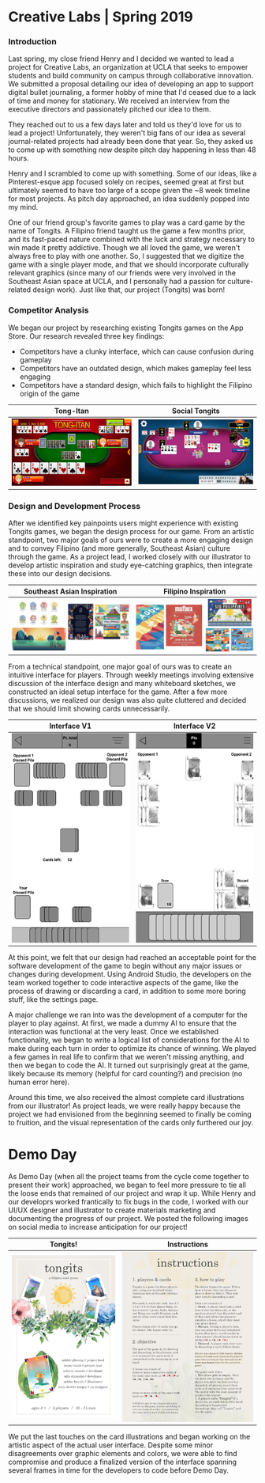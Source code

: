 # Creative Labs | Spring 2019

### Introduction
Last spring, my close friend Henry and I decided we wanted to lead a project for Creative Labs, an organization at UCLA that seeks to empower students and build community on campus through collaborative innovation. We submitted a proposal detailing our idea of developing an app to support digital bullet journaling, a former hobby of mine that I'd ceased due to a lack of time and money for stationary. We received an interview from the executive directors and passionately pitched our idea to them. 

They reached out to us a few days later and told us they'd love for us to lead a project! Unfortunately, they weren't big fans of our idea as several journal-related projects had already been done that year. So, they asked us to come up with something new despite pitch day happening in less than 48 hours.

Henry and I scrambled to come up with something. Some of our ideas, like a Pinterest-esque app focused solely on recipes, seemed great at first but ultimately seemed to have too large of a scope given the ~8 week timeline for most projects. As pitch day approached, an idea suddenly popped into my mind. 

One of our friend group's favorite games to play was a card game by the name of Tongits. A Filipino friend taught us the game a few months prior, and its fast-paced nature combined with the luck and strategy necessary to win made it pretty addictive. Though we all loved the game, we weren't always free to play with one another. So, I suggested that we digitize the game with a single player mode, and that we should incorporate culturally relevant graphics (since many of our friends were very involved in the Southeast Asian space at UCLA, and I personally had a passion for culture-related design work). Just like that, our project (Tongits) was born!

### Competitor Analysis
We began our project by researching existing Tongits games on the App Store. Our research revealed three key findings:
* Competitors have a clunky interface, which can cause confusion during gameplay
* Competitors have an outdated design, which makes gameplay feel less engaging
* Competitors have a standard design, which fails to highlight the Filipino origin of the game

| Tong-Itan | Social Tongits |
| :-------------:|:-------------:|
| ![TongItan](https://github.com/ashleyyph/Tongits/raw/master/TongItan.png) | ![SocialTongits](https://github.com/ashleyyph/Tongits/raw/master/SocialTongits.png) |

### Design and Development Process
After we identified key painpoints users might experience with existing Tongits games, we began the design process for our game. From an artistic standpoint, two major goals of ours were to create a more engaging design and to convey Filipino (and more generally, Southeast Asian) culture through the game. As a project lead, I worked closely with our illustrator to develop artistic inspiration and study eye-catching graphics, then integrate these into our design decisions.

| Southeast Asian Inspiration | Filipino Inspiration |
| :-------------:|:-------------:|
| ![SEA](https://github.com/ashleyyph/Tongits/raw/master/SEA.png) | ![PH](https://github.com/ashleyyph/Tongits/raw/master/Philippines.png) |

From a technical standpoint, one major goal of ours was to create an intuitive interface for players. Through weekly meetings involving extensive discussion of the interface design and many whiteboard sketches, we constructed an ideal setup interface for the game. After a few more discussions, we realized our design was also quite cluttered and decided that we should limit showing cards unnecessarily. 

| Interface V1 | Interface V2 |
| :-------------:|:-------------:|
| ![InterfaceV1](https://github.com/ashleyyph/Tongits/raw/master/Wireframe.png) | ![InterfaceV2](https://github.com/ashleyyph/Tongits/raw/master/Wireframe2.png) |

At this point, we felt that our design had reached an acceptable point for the software development of the game to begin without any major issues or changes during development. Using Android Studio, the developers on the team worked together to code interactive aspects of the game, like the process of drawing or discarding a card, in addition to some more boring stuff, like the settings page. 

A major challenge we ran into was the development of a computer for the player to play against. At first, we made a dummy AI to ensure that the interaction was functional at the very least. Once we established functionality, we began to write a logical list of considerations for the AI to make during each turn in order to optimize its chance of winning. We played a few games in real life to confirm that we weren't missing anything, and then we began to code the AI. It turned out surprisingly great at the game, likely because its memory (helpful for card counting?) and precision (no human error here). 

Around this time, we also received the almost complete card illustrations from our illustrator! As project leads, we were really happy because the project we had envisioned from the beginning seemed to finally be coming to fruition, and the visual representation of the cards only furthered our joy.

# Demo Day
As Demo Day (when all the project teams from the cycle come together to present their work) approached, we began to feel more pressure to tie all the loose ends that remained of our project and wrap it up. While Henry and our developrs worked frantically to fix bugs in the code, I worked with our UI/UX designer and illustrator to create materials marketing and documenting the progress of our project. We posted the following images on social media to increase anticipation for our project!

| Tongits! | Instructions |
| :-------------:|:-------------:|
| ![Tongits](https://github.com/ashleyyph/Tongits/raw/master/tongits.png) | ![Instructions](https://github.com/ashleyyph/Tongits/raw/master/instructions.png) |

We put the last touches on the card illustrations and began working on the artistic aspect of the actual user interface. Despite some minor disagreements over graphic elements and colors, we were able to find compromise and produce a finalized version of the interface spanning several frames in time for the developers to code before Demo Day.


